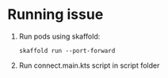 # Running issue

1. Run pods using skaffold:
   ```shell
   skaffold run --port-forward
   ```
2. Run connect.main.kts script in script folder
